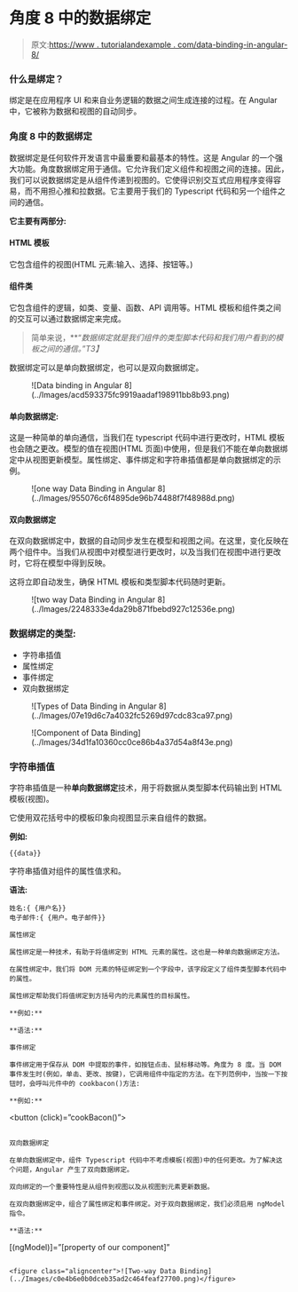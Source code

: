 # 角度 8 中的数据绑定

> 原文:[https://www . tutorialandexample . com/data-binding-in-angular-8/](https://www.tutorialandexample.com/data-binding-in-angular-8/)

### 什么是绑定？

绑定是在应用程序 UI 和来自业务逻辑的数据之间生成连接的过程。在 Angular 中，它被称为数据和视图的自动同步。

### 角度 8 中的数据绑定

数据绑定是任何软件开发语言中最重要和最基本的特性。这是 Angular 的一个强大功能。角度数据绑定用于通信。它允许我们定义组件和视图之间的连接。因此，我们可以说数据绑定是从组件传递到视图的。它使得识别交互式应用程序变得容易，而不用担心推和拉数据。它主要用于我们的 Typescript 代码和另一个组件之间的通信。

**它主要有两部分:**

#### HTML 模板

它包含组件的视图(HTML 元素:输入、选择、按钮等。)

#### 组件类

它包含组件的逻辑，如类、变量、函数、API 调用等。HTML 模板和组件类之间的交互可以通过数据绑定来完成。

> 简单来说，**“*数据绑定就是我们组件的类型脚本代码和我们用户看到的模板之间的通信。”*T3】**

数据绑定可以是单向数据绑定，也可以是双向数据绑定。

<figure class="aligncenter">![Data binding in Angular 8](../Images/acd593375fc9919aadaf198911bb8b93.png)</figure>

#### 单向数据绑定:

这是一种简单的单向通信，当我们在 typescript 代码中进行更改时，HTML 模板也会随之更改。模型的值在视图(HTML 页面)中使用，但是我们不能在单向数据绑定中从视图更新模型。属性绑定、事件绑定和字符串插值都是单向数据绑定的示例。

<figure class="aligncenter">![one way Data Binding in Angular 8](../Images/955076c6f4895de96b74488f7f48988d.png)</figure>

#### 双向数据绑定

在双向数据绑定中，数据的自动同步发生在模型和视图之间。在这里，变化反映在两个组件中。当我们从视图中对模型进行更改时，以及当我们在视图中进行更改时，它将在模型中得到反映。

这将立即自动发生，确保 HTML 模板和类型脚本代码随时更新。

<figure class="aligncenter">![two way Data Binding in Angular 8](../Images/2248333e4da29b871fbebd927c12536e.png)</figure>

### 数据绑定的类型:

*   字符串插值
*   属性绑定
*   事件绑定
*   双向数据绑定

<figure class="aligncenter">![Types of Data Binding in Angular 8](../Images/07e19d6c7a4032fc5269d97cdc83ca97.png)</figure>

<figure class="aligncenter">![Component of Data Binding](../Images/34d1fa10360cc0ce86b4a37d54a8f43e.png)</figure>

### 字符串插值

字符串插值是一种**单向数据绑定**技术，用于将数据从类型脚本代码输出到 HTML 模板(视图)。

它使用双花括号中的模板印象向视图显示来自组件的数据。

**例如:**

```
{{data}}
```

字符串插值对组件的属性值求和。

**语法:**

```
姓名:{ {用户名}}
电子邮件:{ {用户。电子邮件}}

属性绑定

属性绑定是一种技术，有助于将值绑定到 HTML 元素的属性。这也是一种单向数据绑定方法。

在属性绑定中，我们将 DOM 元素的特征绑定到一个字段中，该字段定义了组件类型脚本代码中的属性。

属性绑定帮助我们将值绑定到方括号内的元素属性的目标属性。

**例如:**

**语法:**

事件绑定

事件绑定用于保存从 DOM 中提取的事件，如按钮点击、鼠标移动等。角度为 8 度。当 DOM 事件发生时(例如，单击、更改、按键)，它调用组件中指定的方法。在下列范例中，当按一下按钮时，会呼叫元件中的 cookbacon()方法:

**例如:**

```
<button (click)=”cookBacon()”>
```

双向数据绑定

在单向数据绑定中，组件 Typescript 代码中不考虑模板(视图)中的任何更改。为了解决这个问题，Angular 产生了双向数据绑定。

双向绑定的一个重要特性是从组件到视图以及从视图到元素更新数据。

在双向数据绑定中，组合了属性绑定和事件绑定。对于双向数据绑定，我们必须启用 ngModel 指令。

**语法:**

```
[(ngModel)]=”[property of our component]”
```

<figure class="aligncenter">![Two-way Data Binding](../Images/c0e4b6e0b0dceb35ad2c464feaf27700.png)</figure>

```